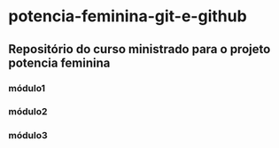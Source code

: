 # potencia-feminina-git-e-github

## Repositório do curso ministrado para o projeto potencia feminina


### módulo1
### módulo2
### módulo3